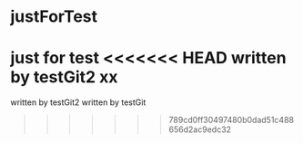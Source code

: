 justForTest
===========

just for test
<<<<<<< HEAD
written by testGit2 xx
=======
written by testGit2
written by testGit
>>>>>>> 789cd0ff30497480b0dad51c488656d2ac9edc32

